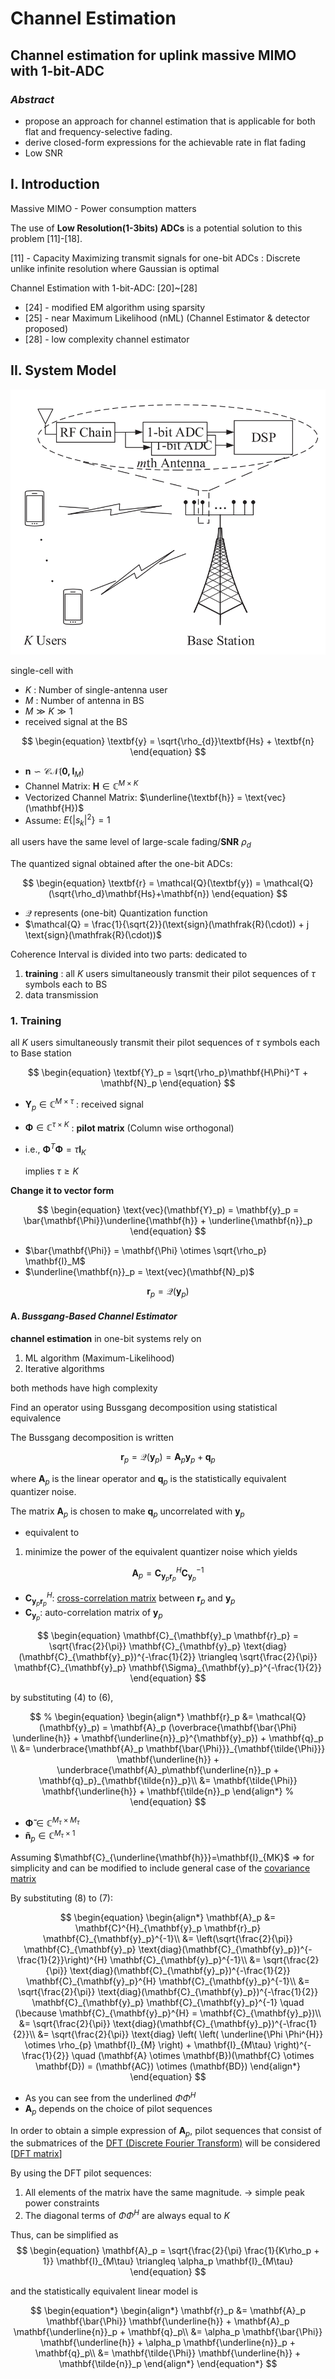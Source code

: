 # Channel Estimation
## Channel estimation for uplink massive MIMO with 1-bit-ADC 

### _Abstract_
- propose an approach for channel estimation that is applicable for both flat and frequency-selective fading.
- derive closed-form expressions for the achievable rate in flat fading 
- Low SNR 

## $\text{I. Introduction}$ 
Massive MIMO - Power consumption matters 

The use of **Low Resolution(1-3bits) ADCs** is a potential solution to this problem [11]-[18]. 

[11] - Capacity Maximizing transmit signals for one-bit ADCs : Discrete unlike infinite resolution where Gaussian is optimal

Channel Estimation with 1-bit-ADC: 
[20]~[28]
- [24] - modified EM algorithm using sparsity
- [25] - near Maximum Likelihood (nML) (Channel Estimator & detector proposed)
- [28] - low complexity channel estimator 

## $\text{II. System Model}$ 

![image](../images/fig1.png)

single-cell with 
- $K$ : Number of single-antenna user 
- $M$ : Number of antenna in BS 
- $M \gg K \gg 1$
- received signal at the BS 

$$
\begin{equation}
\textbf{y} = \sqrt{\rho_{d}}\textbf{Hs} + \textbf{n}
\end{equation}
$$

- $\textbf{n} \backsim \mathcal{CN} (\mathbf{0, I}_M)$
- Channel Matrix: $\textbf{H} \in \mathbb{C}^{M \times K}$ 
- Vectorized Channel Matrix: $\underline{\textbf{h}} = \text{vec}(\mathbf{H})$
- Assume:  $E\{|s_k|^{2}\}=1$ 
    
all users have the same level of large-scale fading/$\textbf{SNR}$ $\rho_d$

The quantized signal obtained after the one-bit ADCs:

$$
\begin{equation}
\textbf{r} = \mathcal{Q}(\textbf{y}) = \mathcal{Q}(\sqrt{\rho_d}\mathbf{Hs}+\mathbf{n})
\end{equation}
$$

- $\mathcal{Q}$ represents (one-bit) Quantization function 
- $\mathcal{Q} = \frac{1}{\sqrt{2}}(\text{sign}(\mathfrak{R}(\cdot)) + j \text{sign}(\mathfrak{R}(\cdot))$ 


Coherence Interval is divided into two parts: dedicated to 

1. __training__ : all $K$ users simultaneously transmit their pilot sequences of $\tau$ symbols each to BS
2. data transmission

### 1. Training 
all $K$ users simultaneously transmit their pilot sequences of $\tau$ symbols each to Base station 

$$
\begin{equation}
\textbf{Y}_p = \sqrt{\rho_p}\mathbf{H\Phi}^T + \mathbf{N}_p
\end{equation}
$$

- $\mathbf{Y}_p \in \mathbb{C}^{M\times \tau}$ : received signal
- $\mathbf{\Phi} \in \mathbb{C}^{\tau \times K}$ : **pilot matrix** (Column wise orthogonal)
- i.e., $\mathbf{\Phi}^T\mathbf{\Phi} = \tau \mathbf{I}_K$ 

    implies $\tau \geq K$

**Change it to vector form** 

$$
\begin{equation}
\text{vec}(\mathbf{Y}_p) = \mathbf{y}_p = \bar{\mathbf{\Phi}}\underline{\mathbf{h}} + \underline{\mathbf{n}}_p
\end{equation}
$$

- $\bar{\mathbf{\Phi}} = \mathbf{\Phi} \otimes \sqrt{\rho_p} \mathbf{I}_M$ 
- $\underline{\mathbf{n}}_p = \text{vec}(\mathbf{N}_p)$

$$ 
\begin{equation}
\mathbf{r}_p = \mathcal{Q}(\mathbf{y}_p)
\end{equation}
$$


#### A. _Bussgang-Based Channel Estimator_

**channel estimation** in one-bit systems rely on 

1. ML algorithm (Maximum-Likelihood) 
2. Iterative algorithms 

both methods have high complexity

Find an operator using Bussgang decomposition using statistical equivalence 

The Bussgang decomposition is written 

$$
\begin{equation}
\mathbf{r}_p = \mathcal{Q}(\mathbf{y}_p) =\mathbf{A}_p \mathbf{y}_p + \mathbf{q}_p
\end{equation}
$$

where $\mathbf{A}_p$ is the linear operator and $\mathbf{q}_p$ is the statistically equivalent quantizer noise. 

The matrix $\mathbf{A}_p$ is chosen to make $\mathbf{q}_p$ uncorrelated with $\mathbf{y}_p$ 

- equivalent to

1. minimize the power of the equivalent quantizer noise which yields 

$$
\begin{equation}
\mathbf{A}_p = \mathbf{C}^{H}_{\mathbf{y}_p \mathbf{r}_p} \mathbf{C}_{\mathbf{y}_p}^{-1}
\end{equation}
$$

- $\mathbf{C}_{\mathbf{y}_p \mathbf{r}_p}^{H}$: [cross-correlation matrix](https://en.wikipedia.org/wiki/Cross-correlation_matrix) between $\mathbf{r}_p$ and $\mathbf{y}_p$ 
- $\mathbf{C}_{\mathbf{y}_p}$: auto-correlation matrix of $\mathbf{y}_p$

$$
\begin{equation}
    \mathbf{C}_{\mathbf{y}_p \mathbf{r}_p} = \sqrt{\frac{2}{\pi}} \mathbf{C}_{\mathbf{y}_p} \text{diag}(\mathbf{C}_{\mathbf{y}_p})^{-\frac{1}{2}} \triangleq \sqrt{\frac{2}{\pi}} \mathbf{C}_{\mathbf{y}_p} \mathbf{\Sigma}_{\mathbf{y}_p}^{-\frac{1}{2}}
\end{equation}
$$

by substituting (4) to (6), 

$$
% \begin{equation}
    \begin{align*}
        \mathbf{r}_p &= \mathcal{Q}(\mathbf{y}_p) = \mathbf{A}_p (\overbrace{\mathbf{\bar{\Phi} \underline{h}} + \mathbf{\underline{n}}_p}^{\mathbf{y}_p}) + \mathbf{q}_p \\ 
        &= \underbrace{\mathbf{A}_p \mathbf{\bar{\Phi}}}_{\mathbf{\tilde{\Phi}}} \mathbf{\underline{h}} + 
            \underbrace{\mathbf{A}_p\mathbf{\underline{n}}_p + \mathbf{q}_p}_{\mathbf{\tilde{n}}_p}\\
        &= \mathbf{\tilde{\Phi}} \mathbf{\underline{h}} + \mathbf{\tilde{n}}_p
    \end{align*}
% \end{equation}
$$

- $\mathbf{\tilde{\Phi}} \in \mathbb{C}^{M_\tau \times M_\tau}$ 
- $\mathbf{\tilde{n}}_p \in \mathbb{C}^{M_\tau \times 1}$ 


Assuming $\mathbf{C}_{\underline{\mathbf{h}}}=\mathbf{I}_{MK}$ $\Longrightarrow$ for simplicity and can be modified to include general case of the [covariance matrix](https://en.wikipedia.org/wiki/Covariance_matrix)

By substituting (8) to (7):

$$
\begin{equation}
    \begin{align*}
        \mathbf{A}_p &= \mathbf{C}^{H}_{\mathbf{y}_p \mathbf{r}_p} \mathbf{C}_{\mathbf{y}_p}^{-1}\\
                     &= \left(\sqrt{\frac{2}{\pi}} \mathbf{C}_{\mathbf{y}_p} \text{diag}(\mathbf{C}_{\mathbf{y}_p})^{-\frac{1}{2}}\right)^{H} \mathbf{C}_{\mathbf{y}_p}^{-1}\\
                     &= \sqrt{\frac{2}{\pi}} \text{diag}(\mathbf{C}_{\mathbf{y}_p})^{-\frac{1}{2}} \mathbf{C}_{\mathbf{y}_p}^{H} \mathbf{C}_{\mathbf{y}_p}^{-1}\\
                     &= \sqrt{\frac{2}{\pi}} \text{diag}(\mathbf{C}_{\mathbf{y}_p})^{-\frac{1}{2}} \mathbf{C}_{\mathbf{y}_p} \mathbf{C}_{\mathbf{y}_p}^{-1} \quad (\because \mathbf{C}_{\mathbf{y}_p}^{H} = \mathbf{C}_{\mathbf{y}_p})\\
                     &= \sqrt{\frac{2}{\pi}} \text{diag}(\mathbf{C}_{\mathbf{y}_p})^{-\frac{1}{2}}\\
                     &= \sqrt{\frac{2}{\pi}} \text{diag} \left( \left( \underline{\Phi \Phi^{H}} \otimes \rho_{p} \mathbf{I}_{M} \right) + \mathbf{I}_{M\tau} \right)^{-\frac{1}{2}} \quad (\mathbf{A} \otimes \mathbf{B})(\mathbf{C} \otimes \mathbf{D}) = (\mathbf{AC}) \otimes (\mathbf{BD})
    \end{align*}
\end{equation}
$$

- As you can see from the underlined $\Phi \Phi^{H}$
- $\mathbf{A}_p$ depends on the choice of pilot sequences 
  
In order to obtain a simple expression of $\mathbf{A}_p$, pilot sequences that consist of the submatrices of the [DFT (Discrete Fourier Transform)](https://en.wikipedia.org/wiki/Discrete_Fourier_transform) will be considered [[DFT matrix](https://en.wikipedia.org/wiki/DFT_matrix)]

By using the DFT pilot sequences: 

1. All elements of the matrix have the same magnitude. $\rightarrow$ simple peak power constraints
2. The diagonal terms of $\Phi \Phi^{H}$ are always equal to $K$ 


Thus, can be simplified as 
$$
\begin{equation}
    \mathbf{A}_p = \sqrt{\frac{2}{\pi} \frac{1}{K\rho_p + 1}} \mathbf{I}_{M\tau} \triangleq \alpha_p \mathbf{I}_{M\tau}
\end{equation}
$$

and the statistically equivalent linear model is 

$$
\begin{equation*}
    \begin{align*}
        \mathbf{r}_p &= \mathbf{A}_p \mathbf{\bar{\Phi}} \mathbf{\underline{h}} + \mathbf{A}_p \mathbf{\underline{n}}_p + \mathbf{q}_p\\
        &= \alpha_p \mathbf{\bar{\Phi}} \mathbf{\underline{h}} + \alpha_p \mathbf{\underline{n}}_p + \mathbf{q}_p\\
        &= \mathbf{\tilde{\Phi}} \mathbf{\underline{h}} + \mathbf{\tilde{n}}_p
    \end{align*}
\end{equation*}
$$

